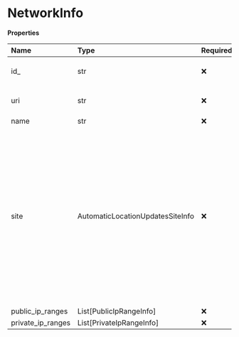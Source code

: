 # NetworkInfo

**Properties**

| Name              | Type                             | Required | Description                                                                                                                                                                                             |
| :---------------- | :------------------------------- | :------- | :------------------------------------------------------------------------------------------------------------------------------------------------------------------------------------------------------ |
| id\_              | str                              | ❌       | Internal identifier of a network                                                                                                                                                                        |
| uri               | str                              | ❌       | Link to a network resource                                                                                                                                                                              |
| name              | str                              | ❌       |                                                                                                                                                                                                         |
| site              | AutomaticLocationUpdatesSiteInfo | ❌       | Site data. If multi-site feature is turned on for the account, then ID of a site must be specified. In order to assign a wireless point to the main site (company) site ID should be set to `main-site` |
| public_ip_ranges  | List[PublicIpRangeInfo]          | ❌       |                                                                                                                                                                                                         |
| private_ip_ranges | List[PrivateIpRangeInfo]         | ❌       |                                                                                                                                                                                                         |

<!-- This file was generated by liblab | https://liblab.com/ -->
